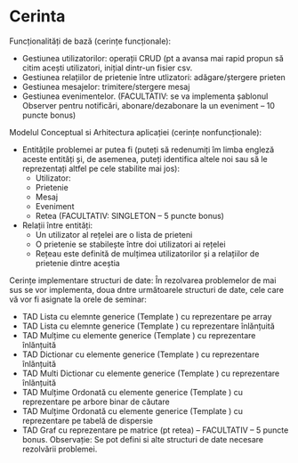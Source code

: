 # Cerinta

Funcționalități de bază (cerințe funcționale):
- Gestiunea utilizatorilor: operații CRUD (pt  a avansa mai rapid propun să citim acești utilizatori, inițial dintr-un fisier csv. 
- Gestiunea relațiilor de prietenie între utlizatori: adăgare/ștergere prieten
- Gestiunea mesajelor: trimitere/stergere mesaj 
- Gestiunea evenimentelor. (FACULTATIV: se va implementa șablonul Observer pentru notificări, abonare/dezabonare la un eveniment – 10 puncte bonus)

Modelul Conceptual si Arhitectura aplicației (cerințe nonfuncționale):
 - Entitățile problemei ar putea fi (puteți să redenumiți îm limba engleză aceste entități și, de asemenea, puteți identifica altele noi sau să le reprezentați altfel pe cele stabilite mai jos):
    - Utilizator: 
    - Prietenie
    - Mesaj
    - Eveniment
    - Retea  (FACULTATIV: SINGLETON – 5 puncte bonus)
  - Relații între entități: 
    - Un utilizator al rețelei are o lista de prieteni
    - O prietenie se stabilește între doi utilizatori ai rețelei
    - Rețeau este definită de mulțimea utilizatorilor și a relațiilor de prietenie dintre aceștia

Cerințe implementare structuri de date:
În rezolvarea problemelor de mai sus se vor implementa, doua dntre următoarele structuri de date, cele care vă vor fi asignate la orele de seminar:
- TAD Lista cu elemnte generice (Template <class T> ) cu reprezentare pe array
- TAD Lista cu elemnte generice (Template <class T> ) cu reprezentare înlănțuită
- TAD Mulțime cu elemente generice (Template <class T> ) cu reprezentare înlănțuită
- TAD Dictionar cu elemente generice (Template <class T> ) cu reprezentare înlănțuită
- TAD Multi Dictionar cu elemente generice (Template <class T> ) cu reprezentare înlănțuită
- TAD Mulțime Ordonată cu elemente generice (Template <class T> ) cu reprezentare pe arbore binar de căutare
- TAD Mulțime Ordonată cu elemente generice (Template <class T> ) cu reprezentare pe tabelă de dispersie
- TAD Graf cu reprezentare pe matrice (pt retea) – FACULTATIV – 5 puncte bonus.
Observație: Se pot defini si alte structuri de date necesare rezolvării problemei.

